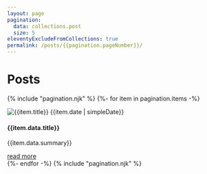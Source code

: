 ```yaml
---
layout: page
pagination:
  data: collections.post
  size: 5
eleventyExcludeFromCollections: true
permalink: /posts/{{pagination.pageNumber}}/
---
```


<h1>Posts</h1>

{% include "pagination.njk" %}
{%- for item in pagination.items -%}
  <div class="uk-grid">
    <div class="uk-panel">
      <div>
        <img data-src="{{item.data.thumbnail}}" alt="{{item.title}}" uk-image>
        <time datetime="{{item.date }}">{{item.date | simpleDate}}</time>
      </div>
      <div>
        <h4>{{item.data.title}}</h4>
        <p >{{item.data.summary}}</p>
      </div>
    </div>
  <div class="uk-light">
    <a class="uk-button uk-button-primary" href="{{ item.url | url }}" >read more</a>
  </div>
</div>
{%- endfor -%}
{% include "pagination.njk" %}
